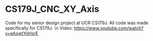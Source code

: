 # CS179J_CNC_XY_Axis
Code for my senior design project at UCR CS179J. 
All code was made specifically for CS179J. \n
Video: https://www.youtube.com/watch?v=eAxwtYnHsrE
